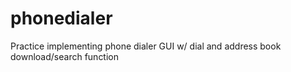 # phonedialer
Practice implementing phone dialer GUI w/ dial and address book download/search function
